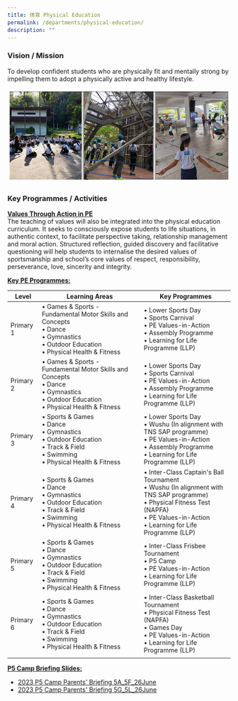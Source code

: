 ```yaml
---
title: 体育 Physical Education
permalink: /departments/physical-education/
description: ""
---
```

### Vision / Mission

To develop confident students who are physically fit and mentally strong by impelling them to adopt a physically active and healthy lifestyle.

![](/images/Banner%20_PE_2021.jpg)

### Key Programmes / Activities

**<u>Values Through Action in PE</u>**<br>
The teaching of values will also be integrated into the physical education curriculum. It seeks to consciously expose students to life situations, in authentic context, to facilitate perspective taking, relationship management and moral action. Structured reflection, guided discovery and facilitative questioning will help students to internalise the desired values of sportsmanship and school’s core values of respect, responsibility, perseverance, love, sincerity and integrity.


**<u>Key PE Programmes:</u>**

| Level | Learning Areas | Key Programmes |
|---|---|---|
| Primary 1 | • Games &amp; Sports - Fundamental Motor Skills and Concepts<br>• Dance<br>• Gymnastics<br>• Outdoor Education<br>• Physical Health &amp; Fitness | • Lower Sports Day<br>• Sports Carnival<br>• PE Values-in-Action<br>• Assembly Programme <br>• Learning for Life Programme (LLP) |
| Primary 2 | • Games &amp; Sports - Fundamental Motor Skills and Concepts<br>• Dance<br>• Gymnastics<br>• Outdoor Education<br>• Physical Health &amp; Fitness | • Lower Sports Day<br>• Sports Carnival<br>• PE Values-in-Action<br>• Assembly Programme<br>• Learning for Life Programme (LLP) |
| Primary 3 | • Sports &amp; Games<br>• Dance<br>• Gymnastics<br>• Outdoor Education<br>• Track &amp; Field<br>• Swimming<br>• Physical Health &amp; Fitness | • Lower Sports Day<br>• Wushu (In alignment with TNS SAP programme)<br>• PE Values-in-Action<br>• Assembly Programme<br>• Learning for Life Programme (LLP) |
| Primary 4 | • Sports &amp; Games<br>• Dance<br>• Gymnastics<br>• Outdoor Education<br>• Track &amp; Field<br>• Swimming<br>• Physical Health &amp; Fitness | • Inter-Class Captain's Ball Tournament<br>• Wushu (In alignment with TNS SAP programme)<br>• Physical Fitness Test (NAPFA)<br>• PE Values-in-Action<br>• Learning for Life Programme (LLP) |
| Primary 5 | • Sports &amp; Games<br>• Dance<br>• Gymnastics<br>• Outdoor Education<br>• Track &amp; Field<br>• Swimming<br>• Physical Health &amp; Fitness | • Inter-Class Frisbee Tournament<br>• P5 Camp<br>• PE Values-in-Action<br>• Learning for Life Programme (LLP) |
| Primary 6 | • Sports &amp; Games<br>• Dance<br>• Gymnastics<br>• Outdoor Education<br>• Track &amp; Field<br>• Swimming<br>• Physical Health &amp; Fitness | • Inter-Class Basketball Tournament<br>• Physical Fitness Test (NAPFA)<br>• Games Day<br>• PE Values-in-Action<br>• Learning for Life Programme (LLP) |
| | | |

**<a name="P5CampBriefingSlides"></a><u>P5 Camp Briefing Slides:</u>**<br>
* [2023 P5 Camp Parents' Briefing 5A_5F_26June](/files/Department/2023%20p5%20camp%20parents'%20briefing%205a_5f_26june.pdf)
* [2023 P5 Camp Parents' Briefing 5G_5L_26June](/files/Department/2023%20p5%20camp%20parents'%20briefing%205g_5l_26june.pdf)